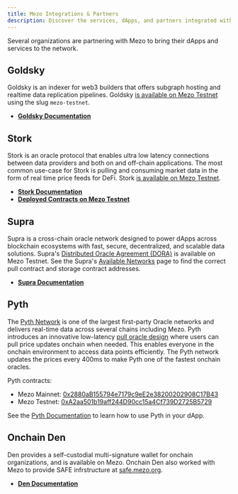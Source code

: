 ```yaml
---
title: Mezo Integrations & Partners
description: Discover the services, dApps, and partners integrated with Mezo.
---
```


Several organizations are partnering with Mezo to bring their dApps and services to the network.

## Goldsky

Goldsky is an indexer for web3 builders that offers subgraph hosting and realtime data replication pipelines. Goldsky [is available on Mezo Testnet](https://docs.goldsky.com/chains/supported-networks) using the slug `mezo-testnet`.

- **[Goldsky Documentation](https://docs.goldsky.com/)**

## Stork

Stork is an oracle protocol that enables ultra low latency connections between data providers and both on and off-chain applications. The most common use-case for Stork is pulling and consuming market data in the form of real time price feeds for DeFi. Stork [is available on Mezo Testnet](https://docs.stork.network/resources/contract-addresses/evm#mezo).

- **[Stork Documentation](https://docs.stork.network/)**
- **[Deployed Contracts on Mezo Testnet](https://docs.stork.network/resources/contract-addresses/evm#mezo)**

## Supra 

Supra is a cross-chain oracle network designed to power dApps across blockchain ecosystems with fast, secure, decentralized, and scalable data solutions. Supra's [Distributed Oracle Agreement (DORA)](https://docs.supra.com/oracles/data-feeds#distributed-oracle-agreement-dora) is available on Mezo Testnet. See the Supra's [Available Networks](https://docs.supra.com/oracles/data-feeds/pull-oracle/networks) page to find the correct pull contract and storage contract addresses.

- **[Supra Documentation](https://docs.supra.com/)**

## Pyth

The [Pyth Network](https://pyth.network/) is one of the largest first-party Oracle networks and delivers real-time data across several chains including Mezo. Pyth introduces an innovative low-latency [pull oracle design](https://docs.pyth.network/documentation/pythnet-price-feeds/on-demand) where users can pull price updates onchain when needed. This enables everyone in the onchain environment to access data points efficiently. The Pyth network updates the prices every 400ms to make Pyth one of the fastest onchain oracles.

Pyth contracts:
- Mezo Mainnet: [0x2880aB155794e7179c9eE2e38200202908C17B43](https://explorer.mezo.org/address/0x2880aB155794e7179c9eE2e38200202908C17B43)
- Mezo Testnet: [0xA2aa501b19aff244D90cc15a4Cf739D2725B5729](https://explorer.test.mezo.org/address/0xA2aa501b19aff244D90cc15a4Cf739D2725B5729)

See the [Pyth Documentation](https://docs.pyth.network/home) to learn how to use Pyth in your dApp.

## Onchain Den

Den provides a self-custodial multi-signature wallet for onchain organizations, and is available on Mezo. Onchain Den also worked with Mezo to provide SAFE infrstructure at [safe.mezo.org](http://safe.mezo.org/).

- **[Den Documentation](https://docs.onchainden.com/overview/den)**